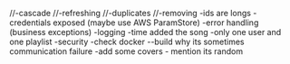 //-cascade
//-refreshing
//-duplicates
//-removing 
-ids are longs 
-credentials exposed (maybe use AWS ParamStore)
-error handling (business exceptions)
-logging 
-time added the song
-only one user and one playlist 
-security
-check docker --build why its sometimes communication failure 
-add some covers - mention its random 
